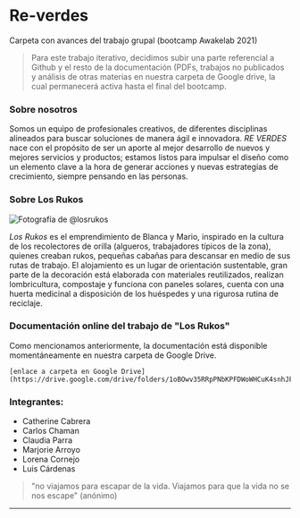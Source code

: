 # Re-verdes
Carpeta con avances del trabajo grupal (bootcamp Awakelab 2021)


>Para este trabajo iterativo, decidimos subir una parte referencial a Github y el resto de la documentación (PDFs, trabajos no publicados y análisis de otras materias en nuestra carpeta de Google drive, la cual permanecerá activa hasta el final del bootcamp.


### Sobre nosotros

Somos un equipo de profesionales creativos, de diferentes disciplinas alineados para buscar soluciones de manera ágil e innovadora. *RE VERDES* nace con el propósito de ser un aporte al mejor desarrollo de nuevos y mejores servicios y productos; estamos listos para impulsar el diseño como un elemento clave a la hora de generar acciones y nuevas estrategias de crecimiento, siempre pensando en las personas.


### Sobre Los Rukos


![Fotografía de @losrukos](https://scontent.fscl8-1.fna.fbcdn.net/v/t1.0-9/s960x960/70012730_901821913523231_5315950738168348672_o.jpg?_nc_cat=109&ccb=2&_nc_sid=8024bb&_nc_ohc=CWrlsnsihEoAX-4Uw-B&_nc_ht=scontent.fscl8-1.fna&tp=7&oh=f865e385db1476d0384b65d6782a8ddb&oe=6026330E)

*Los Rukos* es el emprendimiento de Blanca y Mario, inspirado en la cultura de los recolectores de orilla (algueros, trabajadores típicos de la zona), quienes creaban rukos, pequeñas cabañas para descansar en medio de sus rutas de trabajo. El alojamiento es un lugar de orientación sustentable, gran parte de la decoración está elaborada con materiales reutilizados, realizan lombricultura, compostaje y funciona con paneles solares, cuenta con una huerta medicinal a disposición de los huéspedes y una rigurosa rutina de reciclaje. 


### Documentación online del trabajo de "Los Rukos"


Como mencionamos anteriormente, la documentación está disponible momentáneamente en nuestra carpeta de Google Drive.

~~~
[enlace a carpeta en Google Drive](https://drive.google.com/drive/folders/1oBOwv35RRpPNbKPFDWoWHCuK4snhJFmmXdxD)

~~~

### Integrantes:

- Catherine Cabrera 
- Carlos Chaman
- Claudia Parra
- Marjorie Arroyo
- Lorena Cornejo
- Luis Cárdenas


> "no viajamos para escapar de la vida. Viajamos para que la vida no se nos escape" (anónimo)


---
